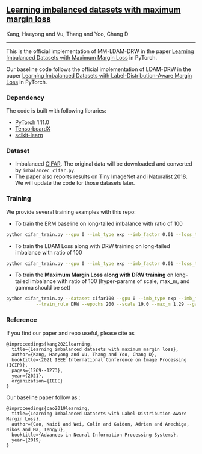 ## [Learning imbalanced datasets with maximum margin loss](https://arxiv.org/abs/2206.05380)
Kang, Haeyong and Vu, Thang and Yoo, Chang D
_________________

This is the official implementation of MM-LDAM-DRW in the paper [Learning Imbalanced Datasets with Maximum Margin Loss](https://ieeexplore.ieee.org/stamp/stamp.jsp?tp=&arnumber=9506389) in PyTorch.


Our baseline code follows the official implementation of LDAM-DRW in the paper [Learning Imbalanced Datasets with Label-Distribution-Aware Margin Loss](https://arxiv.org/pdf/1906.07413.pdf) in PyTorch.

### Dependency

The code is built with following libraries:

- [PyTorch](https://pytorch.org/) 1.11.0
- [TensorboardX](https://github.com/lanpa/tensorboardX)
- [scikit-learn](https://scikit-learn.org/stable/)

### Dataset

- Imbalanced [CIFAR](https://www.cs.toronto.edu/~kriz/cifar.html). The original data will be downloaded and converted by `imbalancec_cifar.py`.
- The paper also reports results on Tiny ImageNet and iNaturalist 2018. We will update the code for those datasets later.

### Training 

We provide several training examples with this repo:

- To train the ERM baseline on long-tailed imbalance with ratio of 100

```bash
python cifar_train.py --gpu 0 --imb_type exp --imb_factor 0.01 --loss_type CE --train_rule None
```

- To train the LDAM Loss along with DRW training on long-tailed imbalance with ratio of 100

```bash
python cifar_train.py --gpu 0 --imb_type exp --imb_factor 0.01 --loss_type LDAM --train_rule DRW
```


- To train the **Maximum Margin Loss along with DRW training** on long-tailed imbalance with ratio of 100 (hyper-params of scale, max_m, and gamma should be set)

```bash
python cifar_train.py --dataset cifar100 --gpu 0 --imb_type exp --imb_factor 0.01 --loss_type HMM \
           --train_rule DRW --epochs 200 --scale 19.0 --max_m 1.29 --gamma 1.528 --seed 1 --exp_str logits
```


### Reference

If you find our paper and repo useful, please cite as
```
@inproceedings{kang2021learning,
  title={Learning imbalanced datasets with maximum margin loss},
  author={Kang, Haeyong and Vu, Thang and Yoo, Chang D},
  booktitle={2021 IEEE International Conference on Image Processing (ICIP)},
  pages={1269--1273},
  year={2021},
  organization={IEEE}
}
```
Our baseline paper follow as :

```
@inproceedings{cao2019learning,
  title={Learning Imbalanced Datasets with Label-Distribution-Aware Margin Loss},
  author={Cao, Kaidi and Wei, Colin and Gaidon, Adrien and Arechiga, Nikos and Ma, Tengyu},
  booktitle={Advances in Neural Information Processing Systems},
  year={2019}
}
```
